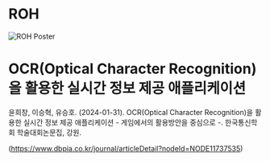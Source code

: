 # ROH
![ROH Poster](poster.jpg)

# OCR(Optical Character Recognition)을 활용한 실시간 정보 제공 애플리케이션
윤희창, 이승혁, 유승호. (2024-01-31). OCR(Optical Character Recognition)을 활용한 실시간 정보 제공 애플리케이션 - 게임에서의 활용방안을 중심으로 -. 한국통신학회 학술대회논문집, 강원.

(https://www.dbpia.co.kr/journal/articleDetail?nodeId=NODE11737535)
